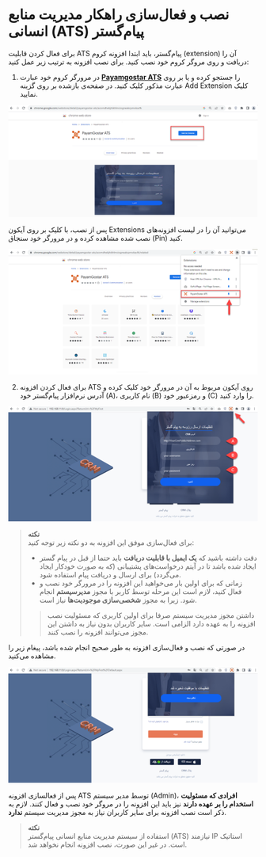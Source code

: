 # نصب و فعال‌سازی راهکار مدیریت منابع انسانی (ATS) پیام‌گستر
برای فعال کردن قابلیت ATS پیام‌گستر، باید ابتدا افزونه کروم (extension) آن را دریافت و روی مروگر کروم خود نصب کنید. برای نصب افزونه به ترتیب زیر عمل کنید:<br>
1. در مرورگر کروم خود عبارت [**Payamgostar ATS**](https://chrome.google.com/webstore/detail/payamgostar-ats/acomdhebjhikhlmciogneakcpmokacfk) را جستجو کرده و یا بر روی عبارت مذکور کلیک کنید. در صفحه‌ی بازشده بر روی گزینه Add Extension کلیک نمایید.<br>

![افزودن افزونه ATS](./Images/Add-Payamgostar-ATS-extension-2.7.5.png)

پس از نصب، با کلیک بر روی آیکون Extensions  می‌توانید آن را در لیست افزونه‌های نصب شده مشاهده کرده و در مرورگر خود سنجاق (Pin) کنید.

![مشاهده افزونه ATS در لیست افزونه‌های کروم](./Images/Pin-Payamgostar-ATS-Extension-2.7.5.png)

2. برای فعال کردن افزونه ATS روی آیکون مربوط به آن در مرورگر خود کلیک کرده و آدرس نرم‌افزار پیام‌گستر خود (A)، نام کاربری (B) و رمزعبور خود (C) را وارد کنید.

![فعال کردن افزونه‌ی ATS در کروم](./Images/Payamgostar-ATS-extension-sign-up-2.7.5.png)

> **نکته**<br>
> برای فعال‌سازی موفق این افزونه به دو نکته زیر توجه کنید:
> - دقت داشته باشید که **یک ایمیل با قابلیت دریافت** باید حتما از قبل در پیام گستر ایجاد شده باشد تا در آیتم درخواست‌های پشتیبانی (که به صورت خودکار ایجاد می‌گردد) برای ارسال و دریافت پیام استفاده شود.
> - زمانی که برای اولین بار می‌خواهید این افزونه را در مرورگر خود نصب و فعال کنید، لازم است این مرحله توسط کاربر با مجوز **مدیرسیستم** انجام شود. زیرا به مجوز **شخصی‌سازی موجودیت‌ها** نیاز است.
>> داشتن مجوز مدیریت سیستم صرفا برای اولین کاربری که مسئولیت نصب افزونه را به عهده دارد الزامی است. سایر کاربران بدون نیاز به داشتن این مجوز می‌توانند افزونه را نصب کنند.

در صورتی که نصب و فعال‌سازی افزونه به طور صحیح انجام شده باشد، پیغام زیر را مشاهده می‌کنید.<br>

![فعال‌سازی موفق ATS](./Images/Successful-ATS-Sign-up-2.7.5.png)

پس از فعالسازی افزونه ATS توسط مدیر سیستم (Admin)، **افرادی که مسئولیت استخدام را بر عهده دارند** نیز باید این افزونه را در مروگر خود نصب و فعال کنند. لازم به ذکر است نصب افزونه برای سایر کاربران نیاز به مجوز مدیریت سیستم **ندارد**.<br>

> **نکته**<br>
> استفاده از سیستم مدیریت منابع انسانی پیام‌گستر (ATS) نیازمند IP استاتیک است. در غیر این صورت، نصب افزونه انجام نخواهد شد.<br>
